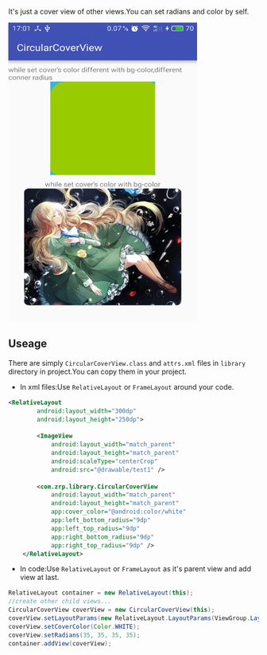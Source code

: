 It's just a cover view of other views.You can set radians and color by self.

<img src="./screenshot/device-2016-07-19-170200.png" width="380" height="600"/>

Useage
---

There are simply `CircularCoverView.class` and `attrs.xml` files in `library` directory in project.You can copy them in your project.

- In xml files:Use `RelativeLayout` or `FrameLayout` around your code.
```xml
<RelativeLayout
        android:layout_width="300dp"
        android:layout_height="250dp">

        <ImageView
            android:layout_width="match_parent"
            android:layout_height="match_parent"
            android:scaleType="centerCrop"
            android:src="@drawable/test1" />

        <com.zrp.library.CircularCoverView
            android:layout_width="match_parent"
            android:layout_height="match_parent"
            app:cover_color="@android:color/white"
            app:left_bottom_radius="9dp"
            app:left_top_radius="9dp"
            app:right_bottom_radius="9dp"
            app:right_top_radius="9dp" />
    </RelativeLayout>
```
- In code:Use `RelativeLayout` or `FrameLayout` as it's parent view and add view at last.
```java
RelativeLayout container = new RelativeLayout(this);
//create other child views...
CircularCoverView coverView = new CircularCoverView(this);
coverView.setLayoutParams(new RelativeLayout.LayoutParams(ViewGroup.LayoutParams.MATCH_PARENT, ViewGroup.LayoutParams.MATCH_PARENT));
coverView.setCoverColor(Color.WHITE);
coverView.setRadians(35, 35, 35, 35);
container.addView(coverView);
```
